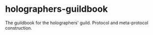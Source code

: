 # holographers-guildbook
The guildbook for the holographers' guild. Protocol and meta-protocol construction.
